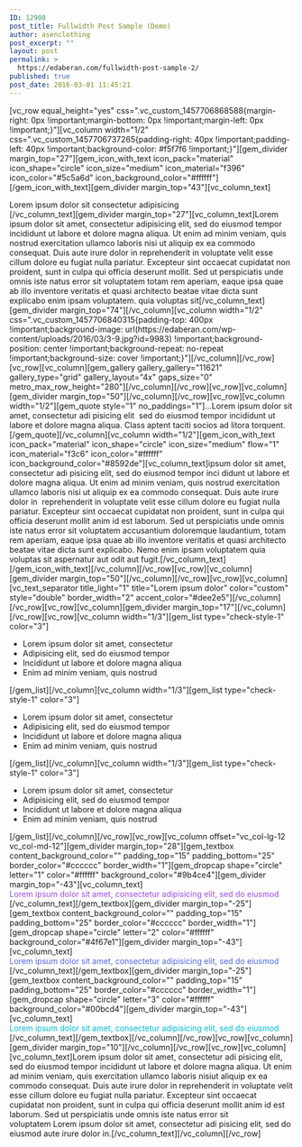 ```yaml
---
ID: 12908
post_title: Fullwidth Post Sample (Demo)
author: asenclothing
post_excerpt: ""
layout: post
permalink: >
  https://edaberan.com/fullwidth-post-sample-2/
published: true
post_date: 2016-03-01 11:45:21
---
```

[vc_row equal_height="yes" css=".vc_custom_1457706868588{margin-right: 0px !important;margin-bottom: 0px !important;margin-left: 0px !important;}"][vc_column width="1/2" css=".vc_custom_1457706737265{padding-right: 40px !important;padding-left: 40px !important;background-color: #f5f7f6 !important;}"][gem_divider margin_top="27"][gem_icon_with_text icon_pack="material" icon_shape="circle" icon_size="medium" icon_material="f396" icon_color="#5c5a6d" icon_background_color="#ffffff"][/gem_icon_with_text][gem_divider margin_top="43"][vc_column_text]
<div class="title-h4">Lorem ipsum dolor sit
consectetur adipisicing</div>
[/vc_column_text][gem_divider margin_top="27"][vc_column_text]Lorem ipsum dolor sit amet, consectetur adipisicing elit, sed do eiusmod tempor incididunt ut labore et dolore magna aliqua. Ut enim ad minim veniam, quis nostrud exercitation ullamco laboris nisi ut aliquip ex ea commodo consequat. Duis aute irure dolor in reprehenderit in voluptate velit esse cillum dolore eu fugiat nulla pariatur. Excepteur sint occaecat cupidatat non proident, sunt in culpa qui officia deserunt mollit. Sed ut perspiciatis unde omnis iste natus error sit voluptatem totam rem aperiam, eaque ipsa quae ab illo inventore veritatis et quasi architecto beatae vitae dicta sunt explicabo enim ipsam voluptatem. quia voluptas sit[/vc_column_text][gem_divider margin_top="74"][/vc_column][vc_column width="1/2" css=".vc_custom_1457706840315{padding-top: 400px !important;background-image: url(https://edaberan.com/wp-content/uploads/2016/03/3-9.jpg?id=9983) !important;background-position: center !important;background-repeat: no-repeat !important;background-size: cover !important;}"][/vc_column][/vc_row][vc_row][vc_column][gem_gallery gallery_gallery="11621" gallery_type="grid" gallery_layout="4x" gaps_size="0" metro_max_row_height="280"][/vc_column][/vc_row][vc_row][vc_column][gem_divider margin_top="50"][/vc_column][/vc_row][vc_row][vc_column width="1/2"][gem_quote style="1" no_paddings="1"]...Lorem ipsum dolor sit amet, consectetur adi pisicing elit  sed do eiusmod tempor incididunt ut labore et dolore magna aliqua. Class aptent taciti socios ad litora torquent.[/gem_quote][/vc_column][vc_column width="1/2"][gem_icon_with_text icon_pack="material" icon_shape="circle" icon_size="medium" flow="1" icon_material="f3c6" icon_color="#ffffff" icon_background_color="#8592de"][vc_column_text]ipsum dolor sit amet, consectetur adi pisicing elit, sed do eiusmod tempor inci didunt ut labore et dolore magna aliqua. Ut enim ad minim veniam, quis nostrud exercitation ullamco laboris nisi ut aliquip ex ea commodo consequat. Duis aute irure dolor in  reprehenderit in voluptate velit esse cillum dolore eu fugiat nulla pariatur. Excepteur sint occaecat cupidatat non proident, sunt in culpa qui officia deserunt mollit anim id est laborum. Sed ut perspiciatis unde omnis iste natus error sit voluptatem accusantium doloremque laudantium, totam rem aperiam, eaque ipsa quae ab illo inventore veritatis et quasi architecto beatae vitae dicta sunt explicabo. Nemo enim ipsam voluptatem quia voluptas sit aspernatur aut odit aut fugit.[/vc_column_text][/gem_icon_with_text][/vc_column][/vc_row][vc_row][vc_column][gem_divider margin_top="50"][/vc_column][/vc_row][vc_row][vc_column][vc_text_separator title_light="1" title="Lorem ipsum dolor" color="custom" style="double" border_width="2" accent_color="#dee2e5"][/vc_column][/vc_row][vc_row][vc_column][gem_divider margin_top="17"][/vc_column][/vc_row][vc_row][vc_column width="1/3"][gem_list type="check-style-1" color="3"]
<ul>
 	<li>Lorem ipsum dolor sit amet, consectetur</li>
 	<li>Adipisicing elit, sed do eiusmod tempor</li>
 	<li>Incididunt ut labore et dolore magna aliqua</li>
 	<li>Enim ad minim veniam, quis nostrud</li>
</ul>
[/gem_list][/vc_column][vc_column width="1/3"][gem_list type="check-style-1" color="3"]
<ul>
 	<li>Lorem ipsum dolor sit amet, consectetur</li>
 	<li>Adipisicing elit, sed do eiusmod tempor</li>
 	<li>Incididunt ut labore et dolore magna aliqua</li>
 	<li>Enim ad minim veniam, quis nostrud</li>
</ul>
[/gem_list][/vc_column][vc_column width="1/3"][gem_list type="check-style-1" color="3"]
<ul>
 	<li>Lorem ipsum dolor sit amet, consectetur</li>
 	<li>Adipisicing elit, sed do eiusmod tempor</li>
 	<li>Incididunt ut labore et dolore magna aliqua</li>
 	<li>Enim ad minim veniam, quis nostrud</li>
</ul>
[/gem_list][/vc_column][/vc_row][vc_row][vc_column offset="vc_col-lg-12 vc_col-md-12"][gem_divider margin_top="28"][gem_textbox content_background_color="" padding_top="15" padding_bottom="25" border_color="#cccccc" border_width="1"][gem_dropcap shape="circle" letter="1" color="#ffffff" background_color="#9b4ce4"][gem_divider margin_top="-43"][vc_column_text]
<div class="styled-subtitle"><span style="color: #9b4ce4;">Lorem ipsum dolor sit amet, consectetur adipisicing elit, sed do eiusmod </span></div>
[/vc_column_text][/gem_textbox][gem_divider margin_top="-25"][gem_textbox content_background_color="" padding_top="15" padding_bottom="25" border_color="#cccccc" border_width="1"][gem_dropcap shape="circle" letter="2" color="#ffffff" background_color="#4f67e1"][gem_divider margin_top="-43"][vc_column_text]
<div class="styled-subtitle"><span style="color: #4f67e1;">Lorem ipsum dolor sit amet, consectetur adipisicing elit, sed do eiusmod </span></div>
[/vc_column_text][/gem_textbox][gem_divider margin_top="-25"][gem_textbox content_background_color="" padding_top="15" padding_bottom="25" border_color="#cccccc" border_width="1"][gem_dropcap shape="circle" letter="3" color="#ffffff" background_color="#00bcd4"][gem_divider margin_top="-43"][vc_column_text]
<div class="styled-subtitle"><span style="color: #00bcd4;">Lorem ipsum dolor sit amet, consectetur adipisicing elit, sed do eiusmod </span></div>
[/vc_column_text][/gem_textbox][/vc_column][/vc_row][vc_row][vc_column][gem_divider margin_top="10"][/vc_column][/vc_row][vc_row][vc_column][vc_column_text]Lorem ipsum dolor sit amet, consectetur adi pisicing elit, sed do eiusmod tempor incididunt ut labore et dolore magna aliqua. Ut enim ad minim veniam, quis exercitation ullamco laboris nisiut aliquip ex ea commodo consequat. Duis aute irure dolor in reprehenderit in voluptate velit esse cillum dolore eu fugiat nulla pariatur. Excepteur sint occaecat cupidatat non proident, sunt in culpa qui officia deserunt mollit anim id est laborum. Sed ut perspiciatis unde omnis iste natus error sit voluptatem Lorem ipsum dolor sit amet, consectetur adi pisicing elit, sed do eiusmod aute irure dolor in.[/vc_column_text][/vc_column][/vc_row]